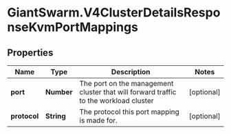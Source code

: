 # GiantSwarm.V4ClusterDetailsResponseKvmPortMappings

## Properties
Name | Type | Description | Notes
------------ | ------------- | ------------- | -------------
**port** | **Number** | The port on the management cluster that will forward traffic to the workload cluster  | [optional] 
**protocol** | **String** | The protocol this port mapping is made for.  | [optional] 


